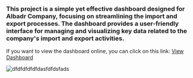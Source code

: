<h3>
  This project is a simple yet effective dashboard designed for Albadr Company, focusing on streamlining the import and export processes. The dashboard provides a user-friendly interface for managing and visualizing key data related to the company's import and export activities.


</h3>

If you want to view the dashboard online, you can click on this link: [View Dashboard](https://app.powerbi.com/groups/me/reports/35c7fcc1-8db3-4025-a84e-0b19d55df9dd/ReportSection?experience=power-bi)


![dfdfdfdfdfdasfdfdsfads](https://github.com/user-attachments/assets/211c37d9-36cf-496b-b493-ec527c75e357)
